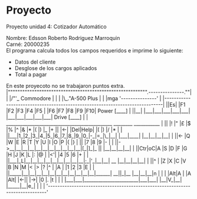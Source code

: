 # Proyecto
Proyecto unidad 4: Cotizador Automático<br>

Nombre: Edsson Roberto Rodriguez Marroquin<br>
Carné: 20000235 <br>
El programa calcula todos los campos requeridos e imprime lo siguiente:<br>
<ul>
	<li>Datos del cliente</li>
	<li>Desglose de los cargos aplicados</li>
	<li>Total a pagar</li>
</ul>
En este proyecoto no se trabajaron puntos extra.<br>
|"""""""""""""""""""""""""""""""""""""""""""""""""""""""""".---------------.""|
|                                                          |/"'_ Commodore |  |
|                                                          |\_."A-500 Plus |  |
|mga                                                       '---------------'  |
|-----------------------------------------------------------------------------|
||Es| |F1 |F2 |F3 |F4 |F5 | |F6 |F7 |F8 |F9 |F10|                Power [____] |
||__| |___|___|___|___|___| |___|___|___|___|___|                Drive [____] |
| _____________________________________________     ________    ___________   |
||   |! |" |£ |$ |% |^ |& |* |( |) |_ |+ || |<-|   |Del|Help|  |( |) |/ |* |  |
||___|1_|2_|3_|4_|5_|6_|7_|8_|9_|0_|-_|=_|\_|__|   |___|____|  |__|__|__|__|  |
||<-  |Q |W |E |R |T |Y |U |I |O |P |{ |} |   ||               |7 |8 |9 |- |  |
||->__|__|__|__|__|__|__|__|__|__|__|[_|]_|_  ||               |__|__|__|__|  |
||Ctr|oC|A |S |D |F |G |H |J |K |L |: |@ |  |<'|               |4 |5 |6 |+ |  |
||___|_L|__|__|__|__|__|__|__|__|__|;_|'_|__|__|       __      |__|__|__|__|  |
||^    |  |Z |X |C |V |B |N |M |< |> |? |^     |      |A |     |1 |2 |3 |E |  |
||_____|__|__|__|__|__|__|__|__|__|__|__|______|    __||_|__   |__|__|__|n |  |
|   |Alt|A  |                       |A  |Alt|      |<-|| |->|  |0    |. |t |  |
|   |___|___|_______________________|___|___|      |__|V_|__|  |_____|__|e_|  |
|                                                                             |
'-----------------------------------------------------------------------------'